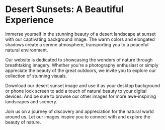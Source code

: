 <!--font:Open Sans-->

# Desert Sunsets: A Beautiful Experience

Immerse yourself in the stunning beauty of a desert landscape at sunset with our captivating background image. The warm colors and elongated shadows create a serene atmosphere, transporting you to a peaceful natural environment.

Our website is dedicated to showcasing the wonders of nature through breathtaking imagery. Whether you're a photography enthusiast or simply appreciate the beauty of the great outdoors, we invite you to explore our collection of stunning visuals.

Download our desert sunset image and use it as your desktop background or phone lock screen to add a touch of natural beauty to your digital devices. And be sure to browse our other images for more awe-inspiring landscapes and scenery.

Join us on a journey of discovery and appreciation for the natural world around us. Let our images inspire you to connect with and explore the beauty of nature.

<!--

Write me markdown content of website with wallpaper:

"A photograph of a desert landscape at sunset, with warm colors and long shadows."

The header of the page should not be copy of the text but rather a real content of the website which is using this wallpaper.


---


# Desert Sunset Wallpaper

Welcome to our website featuring a stunning photograph of a desert landscape at sunset. The warm colors and long shadows in this image create a serene and peaceful atmosphere that will transport you to another world.

Feel free to download this wallpaper and use it as your desktop background or phone lock screen. It's perfect for anyone who loves nature, photography, or simply wants to add a touch of beauty to their digital devices.

We hope you enjoy this breathtaking image as much as we do. Don't forget to check out our other wallpapers for more stunning visuals to enhance your digital experience.


---


Heading should not include word "wallpaper". The website should not be about the wallpaper itself, wallpaper is just a related background, rewrite whole content.


---


# Explore the Beauty of Desert Landscapes at Sunset

Immerse yourself in the breathtaking beauty of a desert landscape at sunset with our stunning background image. The warm hues and long shadows capture the essence of this serene natural environment, transporting you to a world of peace and tranquility.

Our website is dedicated to showcasing the wonders of nature through captivating imagery. Whether you're a photography enthusiast or simply appreciate the beauty of the great outdoors, we invite you to browse our collection of stunning visuals.

Download our desert sunset background and use it as your desktop wallpaper or phone lock screen to add a touch of natural beauty to your digital devices. And don't forget to check out our other images for more awe-inspiring landscapes and scenery.

Join us on a journey of discovery and appreciation for the natural world around us. Let our images inspire you to explore and connect with the beauty of nature.


---


Heading is too long, rewrite whole content.


---


# Discover the Beauty of Desert Sunsets

Experience the mesmerizing beauty of a desert landscape at sunset with our captivating background image. The warm tones and elongated shadows evoke a sense of tranquility, transporting you to a peaceful natural environment.

Our website is dedicated to showcasing the wonders of nature through stunning imagery. Whether you're a photography enthusiast or simply appreciate the beauty of the great outdoors, we invite you to explore our collection of breathtaking visuals.

Download our desert sunset image and use it as your desktop background or phone lock screen to add a touch of natural beauty to your digital devices. And don't forget to browse our other images for more awe-inspiring landscapes and scenery.

Join us on a journey of discovery and appreciation for the natural world around us. Let our images inspire you to connect with and explore the beauty of nature.


---


Heading is too long, rewrite whole content.


---


# Experience the Beauty of Desert Sunsets

Immerse yourself in the stunning beauty of a desert landscape at sunset with our captivating background image. The warm colors and elongated shadows create a serene atmosphere, transporting you to a peaceful natural environment.

Our website is dedicated to showcasing the wonders of nature through breathtaking imagery. Whether you're a photography enthusiast or simply appreciate the beauty of the great outdoors, we invite you to explore our collection of stunning visuals.

Download our desert sunset image and use it as your desktop background or phone lock screen to add a touch of natural beauty to your digital devices. And be sure to browse our other images for more awe-inspiring landscapes and scenery.

Join us on a journey of discovery and appreciation for the natural world around us. Let our images inspire you to connect with and explore the beauty of nature.


---


Write me a Google font which is best fitting for the website.

Pick from the list:
- Lato
- Alegreya
- Great Vibes
- Futura
- Orbitron
- Barlow Condensed
- Playfair Display
- Lobster
- Inter
- Raleway
- Open Sans
- Poppins
- Montserrat
- IBM Plex Sans
- Roboto
- Exo 2
- Dancing Script


Write just the font name nothing else.


---


I would recommend using "Open Sans" for the website.

-->
